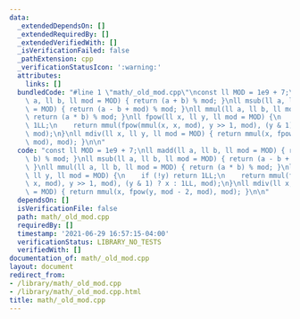 ```yaml
---
data:
  _extendedDependsOn: []
  _extendedRequiredBy: []
  _extendedVerifiedWith: []
  _isVerificationFailed: false
  _pathExtension: cpp
  _verificationStatusIcon: ':warning:'
  attributes:
    links: []
  bundledCode: "#line 1 \"math/_old_mod.cpp\"\nconst ll MOD = 1e9 + 7;\nll madd(ll\
    \ a, ll b, ll mod = MOD) { return (a + b) % mod; }\nll msub(ll a, ll b, ll mod\
    \ = MOD) { return (a - b + mod) % mod; }\nll mmul(ll a, ll b, ll mod = MOD) {\
    \ return (a * b) % mod; }\nll fpow(ll x, ll y, ll mod = MOD) {\n    if (!y) return\
    \ 1LL;\n    return mmul(fpow(mmul(x, x, mod), y >> 1, mod), (y & 1) ? x : 1LL,\
    \ mod);\n}\nll mdiv(ll x, ll y, ll mod = MOD) { return mmul(x, fpow(y, mod - 2,\
    \ mod), mod); }\n\n"
  code: "const ll MOD = 1e9 + 7;\nll madd(ll a, ll b, ll mod = MOD) { return (a +\
    \ b) % mod; }\nll msub(ll a, ll b, ll mod = MOD) { return (a - b + mod) % mod;\
    \ }\nll mmul(ll a, ll b, ll mod = MOD) { return (a * b) % mod; }\nll fpow(ll x,\
    \ ll y, ll mod = MOD) {\n    if (!y) return 1LL;\n    return mmul(fpow(mmul(x,\
    \ x, mod), y >> 1, mod), (y & 1) ? x : 1LL, mod);\n}\nll mdiv(ll x, ll y, ll mod\
    \ = MOD) { return mmul(x, fpow(y, mod - 2, mod), mod); }\n\n"
  dependsOn: []
  isVerificationFile: false
  path: math/_old_mod.cpp
  requiredBy: []
  timestamp: '2021-06-29 16:57:15-04:00'
  verificationStatus: LIBRARY_NO_TESTS
  verifiedWith: []
documentation_of: math/_old_mod.cpp
layout: document
redirect_from:
- /library/math/_old_mod.cpp
- /library/math/_old_mod.cpp.html
title: math/_old_mod.cpp
---
```

